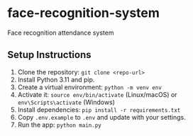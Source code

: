 # face-recognition-system
Face recognition attendance system

## Setup Instructions
1. Clone the repository: `git clone <repo-url>`
2. Install Python 3.11 and pip.
3. Create a virtual environment: `python -m venv env`
4. Activate it: `source env/bin/activate` (Linux/macOS) or `env\Scripts\activate` (Windows)
5. Install dependencies: `pip install -r requirements.txt`
6. Copy `.env.example` to `.env` and update with your settings.
7. Run the app: `python main.py`
